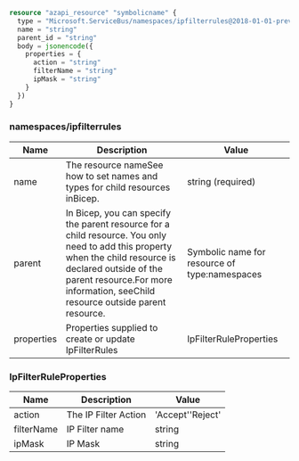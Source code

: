 ```terraform
resource "azapi_resource" "symbolicname" {
  type = "Microsoft.ServiceBus/namespaces/ipfilterrules@2018-01-01-preview"
  name = "string"
  parent_id = "string"
  body = jsonencode({
    properties = {
      action = "string"
      filterName = "string"
      ipMask = "string"
    }
  })
}

```

### namespaces/ipfilterrules

| Name | Description | Value |
|-|-|-|
| name | The resource nameSee how to set names and types for child resources inBicep. | string (required) |
| parent | In Bicep, you can specify the parent resource for a child resource. You only need to add this property when the child resource is declared outside of the parent resource.For more information, seeChild resource outside parent resource. | Symbolic name for resource of type:namespaces |
| properties | Properties supplied to create or update IpFilterRules | IpFilterRuleProperties |


### IpFilterRuleProperties

| Name | Description | Value |
|-|-|-|
| action | The IP Filter Action | 'Accept''Reject' |
| filterName | IP Filter name | string |
| ipMask | IP Mask | string |


